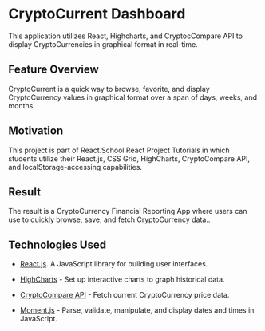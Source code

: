 # CryptoCurrent Dashboard
This application utilizes React, Highcharts, and CryptocCompare API to display CryptoCurrencies in graphical format in real-time.

## Feature Overview
CryptoCurrent is a quick way to browse, favorite, and display CryptoCurrency values in graphical format over a span of days, weeks, and months.

## Motivation
This project is part of React.School React Project Tutorials in which students utilize their React.js, CSS Grid, HighCharts, CryptoCompare API, and localStorage-accessing capabilities.

## Result
The result is a CryptoCurrency Financial Reporting App where users can use to quickly browse, save, and fetch CryptoCurrency data..

## Technologies Used
- [React.js](https://reactjs.org/ "React.js"). A JavaScript library for building user interfaces.

- [HighCharts](https://api.earth911.com/ "Earth911 Search API") - Set up interactive charts to graph historical data.

- [CryptoCompare API](https://min-api.cryptocompare.com/ "CryptoCompare API") - Fetch current CryptoCurrency price data.

- [Moment.js](https://momentjs.com/ "Moment") - Parse, validate, manipulate, and display dates and times in JavaScript.

